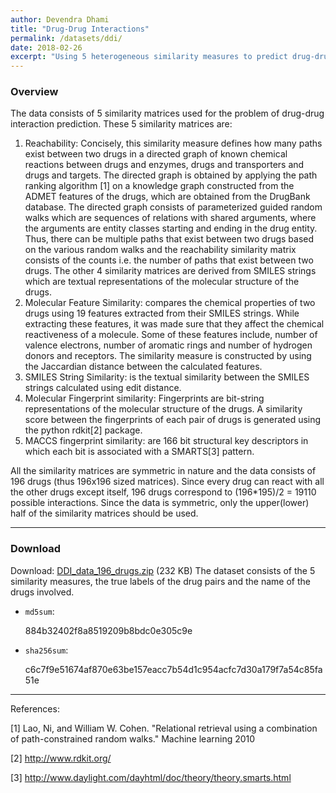 ```yaml
---
author: Devendra Dhami
title: "Drug-Drug Interactions"
permalink: /datasets/ddi/
date: 2018-02-26
excerpt: "Using 5 heterogeneous similarity measures to predict drug-drug interactions."
---
```


### Overview

The data consists of 5 similarity matrices used for the problem of drug-drug interaction prediction. These 5 similarity matrices are:
1.	Reachability: Concisely, this similarity measure defines how many paths exist between two drugs in a directed graph of known chemical reactions between drugs and enzymes, drugs and transporters and drugs and targets. The directed graph is obtained by applying the path ranking algorithm [1] on a knowledge graph constructed from the ADMET features of the drugs, which are obtained from the DrugBank database. The directed graph consists of parameterized guided random walks which are sequences of relations with shared arguments, where the arguments are entity classes starting and ending in the drug entity. Thus, there can be multiple paths that exist between two drugs based on the various random walks and the reachability similarity matrix consists of the counts i.e. the number of paths that exist between two drugs.
The other 4 similarity matrices are derived from SMILES strings which are textual representations of the molecular structure of the drugs.
2.	Molecular Feature Similarity: compares the chemical properties of two drugs using 19 features extracted from their SMILES strings. While extracting these features, it was made sure that they affect the chemical reactiveness of a molecule. Some of these features include, number of valence electrons, number of aromatic rings and number of hydrogen donors and receptors. The similarity measure is constructed by using the Jaccardian distance between the calculated features.
3.	SMILES String Similarity: is the textual similarity between the SMILES strings calculated using edit distance.
4.	Molecular Fingerprint similarity: Fingerprints are bit-string representations of the molecular structure of the drugs. A similarity score between the fingerprints of each pair of drugs is generated using the python rdkit[2] package.
5.	MACCS fingerprint similarity: are 166 bit structural key descriptors in which each bit is associated with a SMARTS[3] pattern.

All the similarity matrices are symmetric in nature and the data consists of 196 drugs (thus 196x196 sized matrices). Since every drug can react with all the other drugs except itself, 196 drugs correspond to (196*195)/2 = 19110 possible interactions. Since the data is symmetric, only the upper(lower) half of the similarity matrices should be used.

---

### Download

Download: [DDI_data_196_drugs.zip](https://github.com/boost-starai/BoostSRL-Misc/blob/master/Propositional-Datasets/DDI_data_196_drugs.zip?raw=true) (232 KB)
The dataset consists of the 5 similarity measures, the true labels of the drug pairs and the name of the drugs involved.

* `md5sum`:
  <p style="word-break: break-all;">884b32402f8a8519209b8bdc0e305c9e</p>

* `sha256sum`:
  <p style="word-break: break-all;">c6c7f9e51674af870e63be157eacc7b54d1c954acfc7d30a179f7a54c85fa51e</p>

---


References:

[1] Lao, Ni, and William W. Cohen. "Relational retrieval using a combination of path-constrained random walks." Machine learning 2010

[2] http://www.rdkit.org/

[3] http://www.daylight.com/dayhtml/doc/theory/theory.smarts.html
